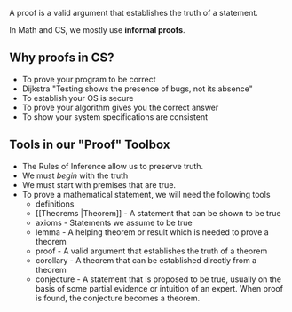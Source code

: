 A proof is a valid argument that establishes the truth of a statement.

In Math and CS, we mostly use **informal proofs**.


## Why proofs in CS?
* To prove your program to be correct
* Dijkstra "Testing shows the presence of bugs, not its absence"
* To establish your OS is secure
* To prove your algorithm gives you the correct answer
* To show your system specifications are consistent

## Tools in our "Proof" Toolbox
* The Rules of Inference allow us to preserve truth.
* We must *begin* with the truth
* We must start with premises that are true.
* To prove a mathematical statement, we will need the following tools
	* definitions 
	* [[Theorems |Theorem]] - A statement that can be shown to be true
	* axioms - Statements we assume to be true
	* lemma - A helping theorem or result which is needed to prove a theorem
	* proof - A valid argument that establishes the truth of a theorem
	* corollary - A theorem that can be established directly from a theorem
	* conjecture - A statement that is proposed to be true, usually on the basis of some partial evidence or intuition of an expert. When proof is found, the conjecture becomes a theorem.